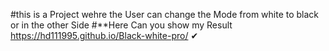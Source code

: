 #this is a Project wehre the User can change the Mode from white to black or in the other Side
#**Here Can you show my Result https://hd111995.github.io/Black-white-pro/ &#10004;
